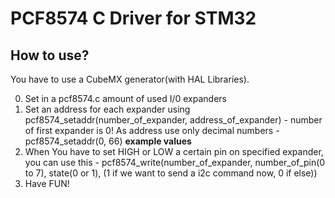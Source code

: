 # PCF8574 C Driver for STM32

## How to use? 
You have to use a CubeMX generator(with HAL Libraries).

0) Set in a pcf8574.c amount of used I/0 expanders
1) Set an address for each expander using pcf8574_setaddr(number_of_expander, address_of_expander) - number of first expander is 0! As address use only decimal numbers - pcf8574_setaddr(0, 66) **example values**
2) When You have to set HIGH or LOW a certain pin on specified expander, you can use this - pcf8574_write(number_of_expander, number_of_pin(0 to 7), state(0 or 1), (1 if we want to send a i2c command now, 0 if else))
3) Have FUN!
 
